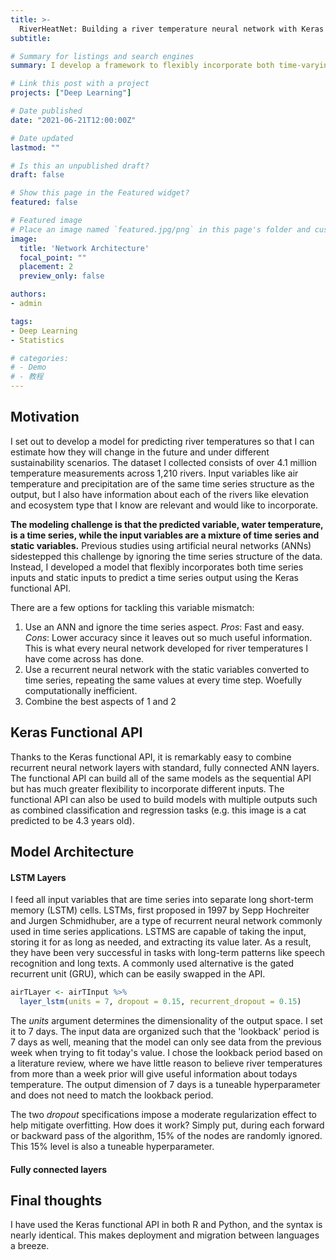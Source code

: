 ```yaml
---
title: >-
  RiverHeatNet: Building a river temperature neural network with Keras functional API
subtitle: 

# Summary for listings and search engines
summary: I develop a framework to flexibly incorporate both time-varying and static variables into a river temperature model with over 4 million observations.  

# Link this post with a project
projects: ["Deep Learning"]

# Date published
date: "2021-06-21T12:00:00Z"

# Date updated
lastmod: ""

# Is this an unpublished draft?
draft: false

# Show this page in the Featured widget?
featured: false

# Featured image
# Place an image named `featured.jpg/png` in this page's folder and customize its options here.
image:
  title: 'Network Architecture'
  focal_point: ""
  placement: 2
  preview_only: false

authors:
- admin

tags:
- Deep Learning
- Statistics

# categories:
# - Demo
# - 教程
---
```


## Motivation
I set out to develop a model for predicting river temperatures so that I can estimate how they will change in the future and under different sustainability scenarios. The dataset I collected consists of over 4.1 million temperature measurements across 1,210 rivers. Input variables like air temperature and precipitation are of the same time series structure as the output, but I also have information about each of the rivers like elevation and ecosystem type that I know are relevant and would like to incorporate.


**The modeling challenge is that the predicted variable, water temperature, is a time series, while the input variables are a mixture of time series and static variables.**  Previous studies using artificial neural networks (ANNs) sidestepped this challenge by ignoring the time series structure of the data. Instead, I developed a model that flexibly incorporates both time series inputs and static inputs to predict a time series output using the Keras functional API.

There are a few options for tackling this variable mismatch:

1. Use an ANN and ignore the time series aspect. _Pros_: Fast and easy. _Cons_: Lower accuracy since it leaves out so much useful information. This is what every neural network developed for river temperatures I have come across has done. 
2. Use a recurrent neural network with the static variables converted to time series, repeating the same values at every time step. Woefully computationally inefficient.
3. Combine the best aspects of 1 and 2

## Keras Functional API
Thanks to the Keras functional API, it is remarkably easy to combine recurrent neural network layers with standard, fully connected ANN layers. The functional API can build all of the same models as the sequential API but has much greater flexibility to incorporate different inputs. The functional API can also be used to build models with multiple outputs such as combined classification and regression tasks (e.g. this image is a cat predicted to be 4.3 years old).

## Model Architecture
#### LSTM Layers
I feed all input variables that are time series into separate long short-term memory (LSTM) cells. LSTMs, first proposed in 1997 by Sepp Hochreiter and Jurgen Schmidhuber, are a type of recurrent neural network commonly used in time series applications. LSTMS are capable of taking the input, storing it for as long as needed, and extracting its value later. As a result, they have been very successful in tasks with long-term patterns like speech recognition and long texts. A commonly used alternative is the gated recurrent unit (GRU), which can be easily swapped in the API.

``` r
airTLayer <- airTInput %>% 
  layer_lstm(units = 7, dropout = 0.15, recurrent_dropout = 0.15)
```

The _units_ argument determines the dimensionality of the output space. I set it to 7 days. The input data are organized such that the 'lookback' period is 7 days as well, meaning that the model can only see data from the previous week when trying to fit today's value. I chose the lookback period based on a literature review, where we have little reason to believe river temperatures from more than a week prior will give useful information about todays temperature. The output dimension of 7 days is a tuneable hyperparameter and does not need to match the lookback period. 

The two _dropout_ specifications impose a moderate regularization effect to help mitigate overfitting. How does it work? Simply put, during each forward or backward pass of the algorithm, 15% of the nodes are randomly ignored. This 15% level is also a tuneable hyperparameter. 

#### Fully connected layers


## Final thoughts
I have used the Keras functional API in both R and Python, and the syntax is nearly identical. This makes deployment and migration between languages a breeze.